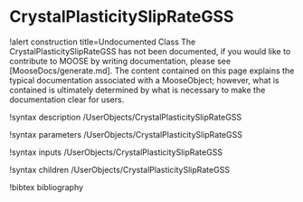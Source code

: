 <!-- MOOSE Documentation Stub: Remove this when content is added. -->

# CrystalPlasticitySlipRateGSS

!alert construction title=Undocumented Class
The CrystalPlasticitySlipRateGSS has not been documented, if you would like to contribute to MOOSE by
writing documentation, please see [MooseDocs/generate.md]. The content contained on this page explains
the typical documentation associated with a MooseObject; however, what is contained is ultimately
determined by what is necessary to make the documentation clear for users.

!syntax description /UserObjects/CrystalPlasticitySlipRateGSS

!syntax parameters /UserObjects/CrystalPlasticitySlipRateGSS

!syntax inputs /UserObjects/CrystalPlasticitySlipRateGSS

!syntax children /UserObjects/CrystalPlasticitySlipRateGSS

!bibtex bibliography
